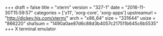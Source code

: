 +++
draft = false
title = "xterm"
version = "327-1"
date = "2016-11-30T15:59:57"
categories = ['x11', 'xorg-core', 'xorg-apps']
upstreamurl = "http://dickey.his.com/xterm/"
arch = "x86_64"
size = "331644"
usize = "866220"
sha1sum = "1490a0ae87d6c88d3b4057c217511b645c6b5535"
+++
X terminal emulator